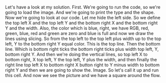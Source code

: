 Let's have a look at my solution. First. We're going to run the code, so we're going to load the image. And we're going to print the type and the shape. Now we're going to look at our code. Let me hide the left side. So we define the top left X and the top left Y and the bottom right X and the bottom right Y and the width. Also, the color which is blue, right, we have RGB, red, green, blue, red and green are zero and blue is full and now we draw the lines using slicing. So from the top left to the top left plus width up to the top left, Y to the bottom right Y equal color. This is the top line. Then the bottom line. Which is bottom right ticks the bottom right ticks plus width top left, Y, bottom right Y. And then we're doing the vertical lines, so top left X to bottom right, X top left, Y the top left, Y plus the width, and then finally the right line top left X to bottom right X button right to Y minus width to bottom right Y and then we are going to show the. Image. So let's call it up and run this cell. And now we see the picture and we have a square around the flow.


